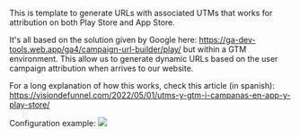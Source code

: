 This is template to generate URLs with associated UTMs that works for attribution on both Play Store and App Store.

It's all based on the solution given by Google here: https://ga-dev-tools.web.app/ga4/campaign-url-builder/play/ but within a GTM environment. This allow us to generate dynamic URLs based on the user campaign attribution when arrives to our website.

For a long explanation of how this works, check this article (in spanish): https://visiondefunnel.com/2022/05/01/utms-y-gtm-i-campanas-en-app-y-play-store/

Configuration example:
![](utms_app_stores_example.png)

